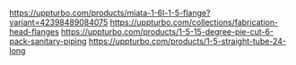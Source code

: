 https://uppturbo.com/products/miata-1-6l-1-5-flange?variant=42398489084075
https://uppturbo.com/collections/fabrication-head-flanges
https://uppturbo.com/products/1-5-15-degree-pie-cut-6-pack-sanitary-piping
https://uppturbo.com/products/1-5-straight-tube-24-long
